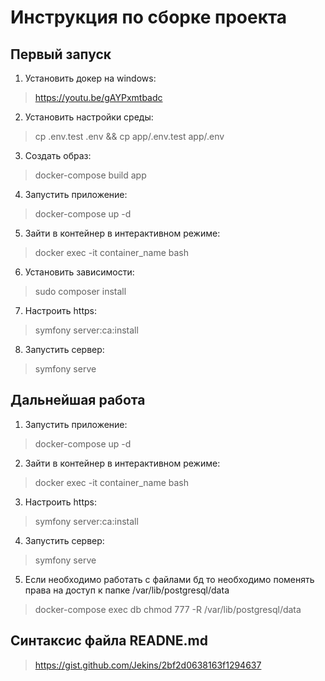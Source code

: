 # Инструкция по сборке проекта

## Первый запуск
1. Установить докер на windows: 
> https://youtu.be/gAYPxmtbadc
2. Установить настройки среды: 
> cp .env.test .env && cp app/.env.test app/.env
3. Создать образ: 
> docker-compose build app
4. Запустить приложение: 
> docker-compose up -d
5. Зайти в контейнер в интерактивном режиме: 
> docker exec -it container_name bash
6. Установить зависимости: 
> sudo composer install
7. Настроить https: 
> symfony server:ca:install
8. Запустить сервер: 
> symfony serve 

## Дальнейшая работа
1. Запустить приложение: 
> docker-compose up -d
2. Зайти в контейнер в интерактивном режиме: 
> docker exec -it container_name bash
3. Настроить https: 
> symfony server:ca:install
4. Запустить сервер: 
> symfony serve
5. Если необходимо работать с файлами бд то необходимо поменять права на доступ к папке /var/lib/postgresql/data
> docker-compose exec db chmod 777 -R /var/lib/postgresql/data 

## Синтаксис файла READNE.md
> https://gist.github.com/Jekins/2bf2d0638163f1294637
